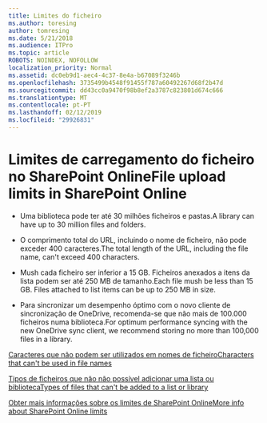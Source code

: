 ```yaml
---
title: Limites do ficheiro
ms.author: toresing
author: tomresing
ms.date: 5/21/2018
ms.audience: ITPro
ms.topic: article
ROBOTS: NOINDEX, NOFOLLOW
localization_priority: Normal
ms.assetid: dc0eb9d1-aec4-4c37-8e4a-b67089f3246b
ms.openlocfilehash: 3735499b4548f91455f787a60492267d68f2b47d
ms.sourcegitcommit: dd43cc0a9470f98b8ef2a3787c823801d674c666
ms.translationtype: MT
ms.contentlocale: pt-PT
ms.lasthandoff: 02/12/2019
ms.locfileid: "29926831"
---
```

# <a name="file-upload-limits-in-sharepoint-online"></a><span data-ttu-id="38a68-102">Limites de carregamento do ficheiro no SharePoint Online</span><span class="sxs-lookup"><span data-stu-id="38a68-102">File upload limits in SharePoint Online</span></span>

- <span data-ttu-id="38a68-103">Uma biblioteca pode ter até 30 milhões ficheiros e pastas.</span><span class="sxs-lookup"><span data-stu-id="38a68-103">A library can have up to 30 million files and folders.</span></span>
    
- <span data-ttu-id="38a68-104">O comprimento total do URL, incluindo o nome de ficheiro, não pode exceder 400 caracteres.</span><span class="sxs-lookup"><span data-stu-id="38a68-104">The total length of the URL, including the file name, can't exceed 400 characters.</span></span>
    
- <span data-ttu-id="38a68-p101">Mush cada ficheiro ser inferior a 15 GB. Ficheiros anexados a itens da lista podem ser até 250 MB de tamanho.</span><span class="sxs-lookup"><span data-stu-id="38a68-p101">Each file mush be less than 15 GB. Files attached to list items can be up to 250 MB in size.</span></span>
    
- <span data-ttu-id="38a68-107">Para sincronizar um desempenho óptimo com o novo cliente de sincronização de OneDrive, recomenda-se que não mais de 100.000 ficheiros numa biblioteca.</span><span class="sxs-lookup"><span data-stu-id="38a68-107">For optimum performance syncing with the new OneDrive sync client, we recommend storing no more than 100,000 files in a library.</span></span> 
    
[<span data-ttu-id="38a68-108">Caracteres que não podem ser utilizados em nomes de ficheiro</span><span class="sxs-lookup"><span data-stu-id="38a68-108">Characters that can't be used in file names</span></span>](https://go.microsoft.com/fwlink/?linkid=866430)
  
[<span data-ttu-id="38a68-109">Tipos de ficheiros que não não possível adicionar uma lista ou biblioteca</span><span class="sxs-lookup"><span data-stu-id="38a68-109">Types of files that can't be added to a list or library</span></span>](https://go.microsoft.com/fwlink/?linkid=273757)
  
[<span data-ttu-id="38a68-110">Obter mais informações sobre os limites de SharePoint Online</span><span class="sxs-lookup"><span data-stu-id="38a68-110">More info about SharePoint Online limits</span></span>](https://go.microsoft.com/fwlink/?linkid=271273)
  

